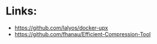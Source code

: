 # Links:

* <https://github.com/lalyos/docker-upx>
* <https://github.com/fhanau/Efficient-Compression-Tool>
